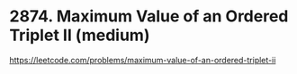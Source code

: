 # 2874. Maximum Value of an Ordered Triplet II (medium)

https://leetcode.com/problems/maximum-value-of-an-ordered-triplet-ii
